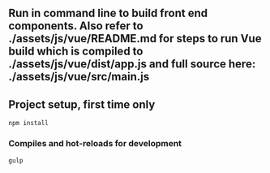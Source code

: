 ## Run in command line to build front end components. Also refer to ./assets/js/vue/README.md for steps to run Vue build which is compiled to ./assets/js/vue/dist/app.js and full source here: ./assets/js/vue/src/main.js

## Project setup, first time only
```
npm install
```

### Compiles and hot-reloads for development
```
gulp
```